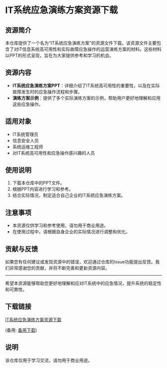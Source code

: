 # IT系统应急演练方案资源下载

## 资源简介

本仓库提供了一个名为“IT系统应急演练方案”的资源文件下载。该资源文件主要包含了对IT信息系统高可用性和实际故障应急操作的运营演练方案的材料。这些材料以PPT的形式呈现，旨在为大家提供参考和学习的机会。

## 资源内容

- **IT系统应急演练方案PPT**：详细介绍了IT系统高可用性的重要性，以及在实际故障发生时的应急操作流程和步骤。
- **演练方案示例**：提供了多个实际演练方案的示例，帮助用户更好地理解和应用这些应急操作。

## 适用对象

- IT系统管理员
- 信息安全人员
- 系统运维工程师
- 对IT系统高可用性和应急操作感兴趣的人员

## 使用说明

1. 下载本仓库中的PPT文件。
2. 根据PPT内容进行学习和参考。
3. 结合实际情况，制定适合自己企业的IT系统应急演练方案。

## 注意事项

- 本资源仅供学习和参考使用，请勿用于商业用途。
- 在使用过程中，请根据自身企业的实际情况进行调整和优化。

## 贡献与反馈

如果您有任何建议或发现资源中的错误，欢迎通过仓库的Issue功能提出反馈。我们非常感谢您的贡献，并将不断完善和更新资源内容。

---

希望本资源能够帮助您更好地理解和应对IT系统中的应急情况，提升系统的稳定性和可靠性。

## 下载链接
[IT系统应急演练方案资源下载](https://pan.quark.cn/s/6eadfce61d2b) 

(备用: [备用下载](https://pan.baidu.com/s/1OOLe7cT1JkYcSjE-O0whNA?pwd=1234))

## 说明

该仓库仅用于学习交流，请勿用于商业用途。
